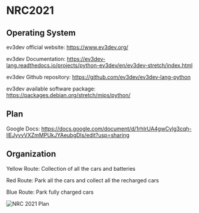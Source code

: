 # NRC2021

## Operating System

ev3dev official website: https://www.ev3dev.org/

ev3dev Documentation: https://ev3dev-lang.readthedocs.io/projects/python-ev3dev/en/ev3dev-stretch/index.html

ev3dev Github repository: https://github.com/ev3dev/ev3dev-lang-python

ev3dev available software package: https://packages.debian.org/stretch/mips/python/

## Plan 

Google Docs: https://docs.google.com/document/d/1rhIrUA4gwCylg3cqh-llEJyvvVXZmMPUkJYAeubgDIs/edit?usp=sharing

## Organization 

Yellow Route: Collection of all the cars and batteries 

Red Route: Park all the cars and collect all the recharged cars

 Blue Route: Park fully charged cars

![NRC 2021 Plan](https://user-images.githubusercontent.com/73152515/123819948-c31a4800-d92c-11eb-85e1-a48e1286837a.jpg)


